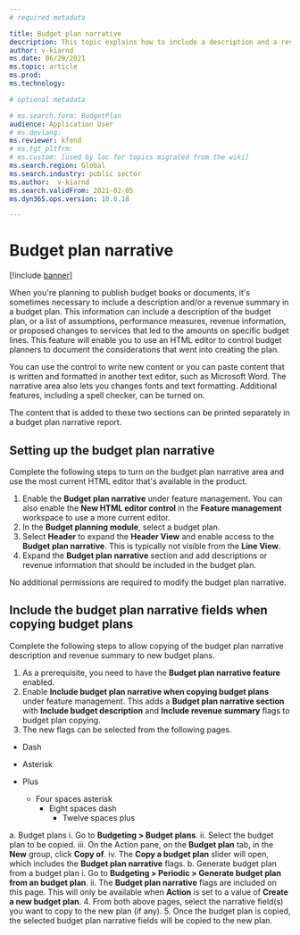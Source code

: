 ```yaml
---
# required metadata

title: Budget plan narrative
description: This topic explains how to include a description and a revenue summary in a budget plan. 
author: v-kiarnd
ms.date: 06/29/2021
ms.topic: article
ms.prod: 
ms.technology: 

# optional metadata

# ms.search.form: BudgetPlan
audience: Application User
# ms.devlang: 
ms.reviewer: kfend
# ms.tgt_pltfrm: 
# ms.custom: [used by loc for topics migrated from the wiki]
ms.search.region: Global
ms.search.industry: public sector
ms.author:  v-kiarnd
ms.search.validFrom: 2021-02-05
ms.dyn365.ops.version: 10.0.18

---
```


# Budget plan narrative

[!include [banner](../includes/banner.md)]

When you're planning to publish budget books or documents, it's sometimes necessary to include a description and/or a revenue summary in a budget plan. This information can include a description of the budget plan, or a list of assumptions, performance measures, revenue information, or proposed changes to services that led to the amounts on specific budget lines. This feature will enable you to use an HTML editor to control budget planners to document the considerations that went into creating the plan.

You can use the control to write new content or you can paste content that is written and formatted in another text editor, such as Microsoft Word. The narrative area also lets you changes fonts and text formatting. Additional features, including a spell checker, can be turned on.
 
The content that is added to these two sections can be printed separately in a budget plan narrative report.
 
## Setting up the budget plan narrative
Complete the following steps to turn on the budget plan narrative area and use the most current HTML editor that's available in the product.
1.	Enable the **Budget plan narrative** under feature management. You can also enable the **New HTML editor control** in the **Feature management** workspace to use a more current editor.
2.	In the **Budget planning module**, select a budget plan. 
3.	Select **Header** to expand the **Header View** and enable access to the **Budget plan narrative**. This is typically not visible from the **Line View**.
4.	Expand the **Budget plan narrative** section and add descriptions or revenue information that should be included in the budget plan.
 
No additional permissions are required to modify the budget plan narrative. 

## Include the budget plan narrative fields when copying budget plans
Complete the following steps to allow copying of the budget plan narrative description and revenue summary to new budget plans.
1. As a prerequisite, you need to have the **Budget plan narrative feature** enabled.
2. Enable **Include budget plan narrative when copying budget plans** under feature management. This adds a **Budget plan narrative section** with **Include budget description** and **Include revenue summary** flags to budget plan copying.
3. The new flags can be selected from the following pages.
- Dash
* Asterisk
+ Plus

    * Four spaces asterisk
        - Eight spaces dash
            + Twelve spaces plus

 a. Budget plans
  i. Go to **Budgeting > Budget plans**.
  ii. Select the budget plan to be copied.
  iii. On the Action pane, on the **Budget plan** tab, in the **New** group, click **Copy of**.
  iv. The **Copy a budget plan** slider will open, which includes the **Budget plan narrative** flags.
 b. Generate budget plan from a budget plan
  i. Go to **Budgeting > Periodic > Generate budget plan from an budget plan**.
  ii. The **Budget plan narrative** flags are included on this page. This will only be available when **Action** is set to a value of **Create a new budget plan**.
4. From both above pages, select the narrative field(s) you want to copy to the new plan (if any).
5. Once the budget plan is copied, the selected budget plan narrative fields will be copied to the new plan.


